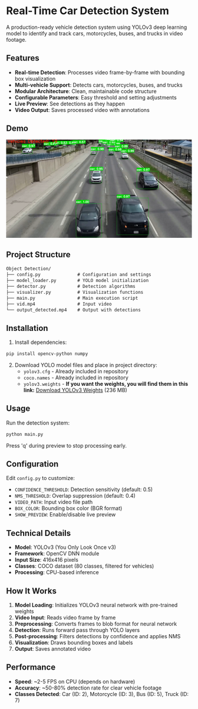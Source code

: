# Real-Time Car Detection System

A production-ready vehicle detection system using YOLOv3 deep learning model to identify and track cars, motorcycles, buses, and trucks in video footage.

## Features

- **Real-time Detection**: Processes video frame-by-frame with bounding box visualization
- **Multi-vehicle Support**: Detects cars, motorcycles, buses, and trucks
- **Modular Architecture**: Clean, maintainable code structure
- **Configurable Parameters**: Easy threshold and setting adjustments
- **Live Preview**: See detections as they happen
- **Video Output**: Saves processed video with annotations

## Demo

![Vehicle Detection Demo](assets/detection_demo.png)

## Project Structure

```
Object Detection/
├── config.py              # Configuration and settings
├── model_loader.py        # YOLO model initialization
├── detector.py            # Detection algorithms
├── visualizer.py          # Visualization functions
├── main.py                # Main execution script
├── vid.mp4                # Input video
└── output_detected.mp4    # Output with detections
```

## Installation

1. Install dependencies:
```bash
pip install opencv-python numpy
```

2. Download YOLO model files and place in project directory:
   - `yolov3.cfg` - Already included in repository
   - `coco.names` - Already included in repository
   - `yolov3.weights` - **If you want the weights, you will find them in this link:** [Download YOLOv3 Weights](https://pjreddie.com/media/files/yolov3.weights) (236 MB)

## Usage

Run the detection system:
```bash
python main.py
```

Press 'q' during preview to stop processing early.

## Configuration

Edit `config.py` to customize:

- `CONFIDENCE_THRESHOLD`: Detection sensitivity (default: 0.5)
- `NMS_THRESHOLD`: Overlap suppression (default: 0.4)
- `VIDEO_PATH`: Input video file path
- `BOX_COLOR`: Bounding box color (BGR format)
- `SHOW_PREVIEW`: Enable/disable live preview

## Technical Details

- **Model**: YOLOv3 (You Only Look Once v3)
- **Framework**: OpenCV DNN module
- **Input Size**: 416x416 pixels
- **Classes**: COCO dataset (80 classes, filtered for vehicles)
- **Processing**: CPU-based inference

## How It Works

1. **Model Loading**: Initializes YOLOv3 neural network with pre-trained weights
2. **Video Input**: Reads video frame by frame
3. **Preprocessing**: Converts frames to blob format for neural network
4. **Detection**: Runs forward pass through YOLO layers
5. **Post-processing**: Filters detections by confidence and applies NMS
6. **Visualization**: Draws bounding boxes and labels
7. **Output**: Saves annotated video

## Performance

- **Speed**: ~2-5 FPS on CPU (depends on hardware)
- **Accuracy**: ~50-80% detection rate for clear vehicle footage
- **Classes Detected**: Car (ID: 2), Motorcycle (ID: 3), Bus (ID: 5), Truck (ID: 7)

